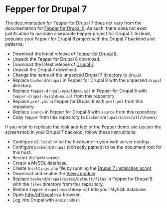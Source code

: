 # Fepper for Drupal 7

The documentation for Fepper for Drupal 7 does not vary from the documentation 
for [Fepper for Drupal 8](https://github.com/electric-eloquence/fepper-drupal). 
As such, there does not exist justification to maintain a separate Fepper 
project for Drupal 7. Instead, populate your Fepper for Drupal 8 project with 
the Drupal 7 backend and patterns: 

* Download the latest release of [Fepper for Drupal 8](https://github.com/electric-eloquence/fepper-drupal/releases).
* Unpack the Fepper for Drupal 8 download.
* Download the latest release of [Drupal 7](https://www.drupal.org/project/drupal).
* Unpack the Drupal 7 download.
* Change the name of the unpacked Drupal 7 directory to `drupal`
* Replace `backend/drupal` in Fepper for Drupal 8 with the unpacked `drupal` directory.
* Replace `fepper-drupal-mysqldump.sql` in Fepper for Drupal 8 with 
  `fepper-drupal-mysqldump.sql` from this repository.
* Replace `pref.yml` in Fepper for Drupal 8 with `pref.yml` from this repository.
* Replace `source` in Fepper for Drupal 8 with `source` from this repository.
* Copy `fepper` from this repository to `backend/drupal/sites/all/themes/`

If you wish to replicate the look and feel of the Fepper demo site (as per the 
screenshot) in your Drupal 7 backend, follow these instructions:

* Configure `d7.local` to be the hostname in your web server configs.
* Configure `backend/drupal` (correctly pathed) to be the document root for this 
  host.
* Restart the web server.
* Create a MySQL database.
* Create a `settings.php` file by running the 
  [Drupal 7 installation script](https://www.drupal.org/docs/7/installing-drupal-7/step-4-run-the-installation-script).
* Download and enable the [Views module](https://www.drupal.org/project/views).
* Replace `backend/drupal/sites/default/files` in Fepper for Drupal 8 with the 
  `files` directory from this repository.
* Restore `fepper-drupal-mysqldump.sql` into your MySQL database.
* Open http://d7.local in a browser.
* Log into Drupal with `admin:admin`
